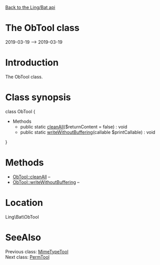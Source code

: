 [Back to the Ling/Bat api](https://github.com/lingtalfi/Bat/blob/master/doc/api/Ling/Bat.md)



The ObTool class
================
2019-03-19 --> 2019-03-19






Introduction
============

The ObTool class.



Class synopsis
==============


class <span class="pl-k">ObTool</span>  {

- Methods
    - public static [cleanAll](https://github.com/lingtalfi/Bat/blob/master/doc/api/Ling/Bat/ObTool/cleanAll.md)($returnContent = false) : void
    - public static [writeWithoutBuffering](https://github.com/lingtalfi/Bat/blob/master/doc/api/Ling/Bat/ObTool/writeWithoutBuffering.md)(callable $printCallable) : void

}






Methods
==============

- [ObTool::cleanAll](https://github.com/lingtalfi/Bat/blob/master/doc/api/Ling/Bat/ObTool/cleanAll.md) &ndash; 
- [ObTool::writeWithoutBuffering](https://github.com/lingtalfi/Bat/blob/master/doc/api/Ling/Bat/ObTool/writeWithoutBuffering.md) &ndash; 





Location
=============
Ling\Bat\ObTool


SeeAlso
==============
Previous class: [MimeTypeTool](https://github.com/lingtalfi/Bat/blob/master/doc/api/Ling/Bat/MimeTypeTool.md)<br>Next class: [PermTool](https://github.com/lingtalfi/Bat/blob/master/doc/api/Ling/Bat/PermTool.md)<br>
